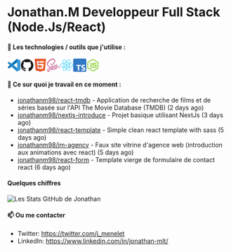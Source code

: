 # Jonathan.M Developpeur Full Stack (Node.Js/React)

#### 🔨 Les technologies / outils que j'utilise :

<div style="display: flex; margin-right: 20px;">
    <img width="30px" alt="logo visual studio code" src="./images/vscode-original.svg" />
    <img width="30px" alt="logo GitHub" src="./images/github-original.svg" />
    <img width="30px" alt="logo HTML5" src="./images/html5-original.svg" />
    <img width="30px" alt="logo SASS" src="./images/sass-original.svg" />
    <img width="30px" alt="logo React" src="./images/react-original.svg" />
    <img width="30px" alt="logo TypeScript" src="./images/typescript-original.svg" />
    <img width="30px" alt="logo node js" src="./images/nodejs-original.svg" />
</div>

#### 👷 Ce sur quoi je travail en ce moment :


- [jonathanm98/react-tmdb](https://github.com/jonathanm98/react-tmdb) - Application de recherche de films et de séries basée sur l&#39;API The Movie Database (TMDB) (2 days ago)
- [jonathanm98/nextjs-introduce](https://github.com/jonathanm98/nextjs-introduce) - Projet basique utilisant NextJs (3 days ago)
- [jonathanm98/react-template](https://github.com/jonathanm98/react-template) - Simple clean react template with sass (5 days ago)
- [jonathanm98/jm-agency](https://github.com/jonathanm98/jm-agency) - Faux site vitrine d&#39;agence web (introduction aux animations avec react) (5 days ago)
- [jonathanm98/react-form](https://github.com/jonathanm98/react-form) - Template vierge de formulaire de contact react (6 days ago)

#### Quelques chiffres 
![Les Stats GitHub de Jonathan](https://github-readme-stats.vercel.app/api?username=jonathanm98)

#### 📫 Ou me contacter

- Twitter: https://twitter.com/j_menelet
- LinkedIn: https://www.linkedin.com/in/jonathan-mlt/